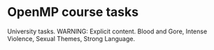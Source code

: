 OpenMP course tasks
============

University tasks.
WARNING: Explicit content. Blood and Gore, Intense Violence, Sexual Themes, Strong Language.

